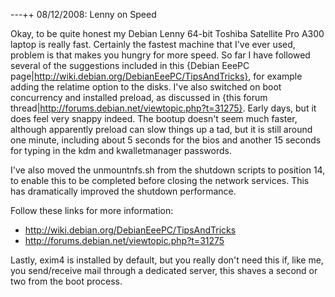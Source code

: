 ---++ 08/12/2008: Lenny on Speed

Okay, to be quite honest my Debian Lenny 64-bit Toshiba Satellite Pro A300 laptop is really fast.  Certainly the fastest machine that I've ever used, problem is that makes you hungry for more speed.  So far I have followed several of the suggestions included in this {Debian EeePC page|http://wiki.debian.org/DebianEeePC/TipsAndTricks}, for example adding the relatime option to the disks.  I've also switched on boot concurrency and installed preload, as discussed in {this forum thread|http://forums.debian.net/viewtopic.php?t=31275}.  Early days, but it does feel very snappy indeed.  The bootup doesn't seem much faster, although apparently preload can slow things up a tad, but it is still around one minute, including about 5 seconds for the bios and another 15 seconds for typing in the kdm and kwalletmanager passwords.

I've also moved the unmountnfs.sh from the shutdown scripts to position 14, to enable this to be completed before closing the network services.  This has dramatically improved the shutdown performance.

Follow these links for more information:

   * http://wiki.debian.org/DebianEeePC/TipsAndTricks
   * http://forums.debian.net/viewtopic.php?t=31275

Lastly, exim4 is installed by default, but you really don't need this if, like me, you send/receive mail through a dedicated server, this shaves a second or two from the boot process.
